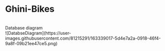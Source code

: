 # Ghini-Bikes
<br/>
Database diagram <br/>
![DatabseDiagram](https://user-images.githubusercontent.com/81215291/163339017-5d4e7a2a-0918-46f4-9a8f-09b21ee47ce5.png)
<br/>
